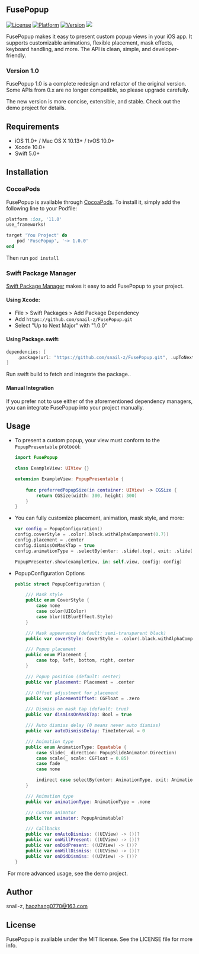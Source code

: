 ## FusePopup

[![License](https://img.shields.io/badge/license-MIT-blue.svg)](http://cocoapods.org/pods/FusePopup)
[![Platform](https://img.shields.io/badge/platform-%20iOS11.0+%20-lightgrey.svg)](http://cocoapods.org/pods/FusePopup)
[![Version](https://img.shields.io/badge/pod-v1.0.0-brightgreen.svg)](http://cocoapods.org/pods/FusePopup)
<a href="https://swift.org/package-manager/"><img src="https://img.shields.io/badge/SPM-supported-DE5C43.svg?style=flat"></a>

FusePopup makes it easy to present custom popup views in your iOS app. It supports customizable animations, flexible placement, mask effects, keyboard handling, and more. The API is clean, simple, and developer-friendly.

### Version 1.0

FusePopup 1.0 is a complete redesign and refactor of the original version. Some APIs from 0.x are no longer compatible, so please upgrade carefully.

The new version is more concise, extensible, and stable. Check out the demo project for details.

## Requirements

- iOS 11.0+ / Mac OS X 10.13+ / tvOS 10.0+
- Xcode 10.0+
- Swift 5.0+

## Installation

### CocoaPods
FusePopup is available through [CocoaPods](http://cocoapods.org). To install
it, simply add the following line to your Podfile:

```ruby
platform :ios, '11.0'
use_frameworks!

target 'You Project' do
    pod 'FusePopup', '~> 1.0.0'
end
```

Then run `pod install`

### Swift Package Manager

[Swift Package Manager](https://swift.org/package-manager/) makes it easy to add FusePopup to your project.

#### Using Xcode:
- File > Swift Packages > Add Package Dependency
- Add `https://github.com/snail-z/FusePopup.git`
- Select "Up to Next Major" with "1.0.0"

#### Using Package.swift:

```swift
dependencies: [
    .package(url: "https://github.com/snail-z/FusePopup.git", .upToNextMajor(from: "1.0.0"))
]
```
Run swift build to fetch and integrate the package..

#### Manual Integration

If you prefer not to use either of the aforementioned dependency managers, you can integrate FusePopup into your project manually.

## Usage

- To present a custom popup, your view must conform to the `PopupPresentable` protocol:

  ```swift
  import FusePopup
  
  class ExampleView: UIView {}
  
  extension ExampleView: PopupPresentable {
      
      func preferredPopupSize(in container: UIView) -> CGSize {
          return CGSize(width: 300, height: 300)
      }
  }
  ```

- You can fully customize placement, animation, mask style, and more:

  ```swift
  var config = PopupConfiguration()
  config.coverStyle = .color(.black.withAlphaComponent(0.7))
  config.placement = .center
  config.dismissOnMaskTap = true
  config.animationType = .selectBy(enter: .slide(.top), exit: .slide(.bottom))
  
  PopupPresenter.show(exampleView, in: self.view, config: config)
  
- PopupConfiguration Options

  ```swift
  public struct PopupConfiguration {
  
      /// Mask style
      public enum CoverStyle {
          case none
          case color(UIColor)
          case blur(UIBlurEffect.Style)
      }
  
      /// Mask appearance (default: semi-transparent black)
      public var coverStyle: CoverStyle = .color(.black.withAlphaComponent(0.5))
  
      /// Popup placement
      public enum Placement {
          case top, left, bottom, right, center
      }
  
      /// Popup position (default: center)
      public var placement: Placement = .center
  
      /// Offset adjustment for placement
      public var placementOffset: CGFloat = .zero
  
      /// Dismiss on mask tap (default: true)
      public var dismissOnMaskTap: Bool = true
  
      /// Auto dismiss delay (0 means never auto dismiss)
      public var autoDismissDelay: TimeInterval = 0
  
      /// Animation type
      public enum AnimationType: Equatable {
          case slide(_ direction: PopupSlideAnimator.Direction)
          case scale(_ scale: CGFloat = 0.85)
          case fade
          case none
  
          indirect case selectBy(enter: AnimationType, exit: AnimationType)
      }
  
      /// Animation type
      public var animationType: AnimationType = .none
  
      /// Custom animator
      public var animator: PopupAnimatable?
  
      /// Callbacks
      public var onAutoDismiss: ((UIView) -> ())?
      public var onWillPresent: ((UIView) -> ())?
      public var onDidPresent: ((UIView) -> ())?
      public var onWillDismiss: ((UIView) -> ())?
      public var onDidDismiss: ((UIView) -> ())?
  }
  ```

​	 For more advanced usage, see the demo project.


## Author

snail-z, haozhang0770@163.com

## License


FusePopup is available under the MIT license. See the LICENSE file for more info.
